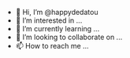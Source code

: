 - 👋 Hi, I’m @happydedatou
- 👀 I’m interested in ...
- 🌱 I’m currently learning ...
- 💞️ I’m looking to collaborate on ...
- 📫 How to reach me ...

<!---
happydedatou/happydedatou is a ✨ special ✨ repository because its `README.md` (this file) appears on your GitHub profile.
You can click the Preview link to take a look at your changes.
--->
